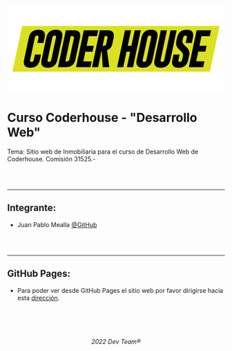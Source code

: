 <p align="center">
  <img src="https://github.com/Random003/Inmobiliaria-Mealla/blob/master/images/coderLogo.png" alt="Logo de coder"/>
</p>

# **Curso Coderhouse - "Desarrollo Web"**

Tema: Sitio web de Inmobiliaria para el curso de Desarrollo Web de Coderhouse. Comisión 31525.-

<br>
<br>

---

## **Integrante:**  
 - Juan Pablo Mealla [@GitHub](https://github.com/Random003)

<br>
<br>


---

## **GitHub Pages:**

- Para poder ver desde GitHub Pages el sitio web por favor dirigirse hacia esta <a href="https://random003.github.io/Inmobiliaria-Mealla/">dirección</a>.
   

<br>
<br>
<br>

######   <p align="center">2022 Dev Team® </p>